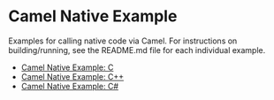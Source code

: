 # Camel Native Example

Examples for calling native code via Camel. For instructions on building/running, see the README.md file for each individual example.

- [Camel Native Example: C](camel-native-c/README.md)
- [Camel Native Example: C++](camel-native-cpp/README.md)
- [Camel Native Example: C#](camel-native-csharp/README.md)